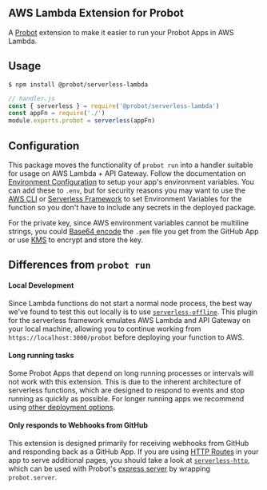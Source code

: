 ## AWS Lambda Extension for Probot
A [Probot](https://github.com/probot/probot) extension to make it easier to run your Probot Apps in AWS Lambda.

## Usage

```shell
$ npm install @probot/serverless-lambda
```

```javascript
// handler.js
const { serverless } = require('@probot/serverless-lambda')
const appFn = require('./')
module.exports.probot = serverless(appFn)
```

## Configuration
This package moves the functionality of `probot run` into a handler suitable for usage on AWS Lambda + API Gateway. Follow the documentation on [Environment Configuration](https://probot.github.io/docs/configuration/) to setup your app's environment variables. You can add these to `.env`, but for security reasons you may want to use the [AWS CLI](https://aws.amazon.com/cli/) or [Serverless Framework](https://github.com/serverless/serverless) to set Environment Variables for the function so you don't have to include any secrets in the deployed package.

For the private key, since AWS environment variables cannot be multiline strings, you could [Base64 encode](https://nodejs.org/api/buffer.html#buffer_buffers_and_character_encodings) the `.pem` file you get from the GitHub App or use [KMS](https://aws.amazon.com/kms/) to encrypt and store the key.

## Differences from `probot run`

#### Local Development
Since Lambda functions do not start a normal node process, the best way we've found to test this out locally is to use [`serverless-offline`](https://github.com/dherault/serverless-offline). This plugin for the serverless framework emulates AWS Lambda and API Gateway on your local machine, allowing you to continue working from `https://localhost:3000/probot` before deploying your function to AWS.

#### Long running tasks
Some Probot Apps that depend on long running processes or intervals will not work with this extension. This is due to the inherent architecture of serverless functions, which are designed to respond to events and stop running as quickly as possible. For longer running apps we recommend using [other deployment options](https://probot.github.io/docs/deployment).

#### Only responds to Webhooks from GitHub
This extension is designed primarily for receiving webhooks from GitHub and responding back as a GitHub App. If you are using [HTTP Routes](https://probot.github.io/docs/http/) in your app to serve additional pages, you should take a look at [`serverless-http`](https://github.com/dougmoscrop/serverless-http), which can be used with Probot's [express server](https://github.com/probot/probot/blob/master/src/server.ts) by wrapping `probot.server`.
